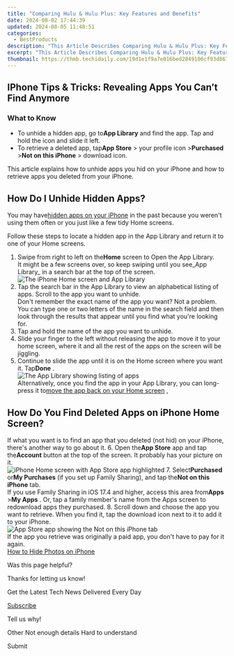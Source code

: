 ```yaml
---
title: "Comparing Hulu & Hulu Plus: Key Features and Benefits"
date: 2024-08-02 17:44:39
updated: 2024-08-05 11:48:51
categories:
  - BestProducts
description: "This Article Describes Comparing Hulu & Hulu Plus: Key Features and Benefits"
excerpt: "This Article Describes Comparing Hulu & Hulu Plus: Key Features and Benefits"
thumbnail: https://thmb.techidaily.com/19d1e1f9a7e016bed2849100cf93d86788ddae5b2cf2f12f9be9d04582b68734.jpg
---
```


## IPhone Tips & Tricks: Revealing Apps You Can’t Find Anymore
### What to Know

* To unhide a hidden app, go to**App Library** and find the app. Tap and hold the icon and slide it left.
* To retrieve a deleted app, tap**App Store** \> your profile icon >**Purchased** \>**Not on this iPhone** \> download icon.

 This article explains how to unhide apps you hid on your iPhone and how to retrieve apps you deleted from your iPhone.

## How Do I Unhide Hidden Apps?

 You may have[hidden apps on your iPhone](https://www.lifewire.com/hide-apps-on-iphone-8584258) in the past because you weren't using them often or you just like a few tidy Home screens.

 Follow these steps to locate a hidden app in the App Library and return it to one of your Home screens.

1. Swipe from right to left on the**Home** screen to Open the App Library.  
 It might be a few screens over, so keep swiping until you see_App Library_ in a search bar at the top of the screen.  
![The iPhone Home screen and App Library](https://www.lifewire.com/thmb/XKdLzWCUPNacwNf8aroAu5ei0ts=/1500x0/filters:no_upscale():max_bytes(150000):strip_icc():format(webp)/001-unhide-apps-on-iphone-5188173-659ef5f33a6f47e192485d0288c8694e.jpg)
2. Tap the search bar in the App Library to view an alphabetical listing of apps. Scroll to the app you want to unhide.  
 Don't remember the exact name of the app you want? Not a problem. You can type one or two letters of the name in the search field and then look through the results that appear until you find what you're looking for.
3. Tap and hold the name of the app you want to unhide.
4. Slide your finger to the left without releasing the app to move it to your home screen, where it and all the rest of the apps on the screen will be jiggling.
5. Continue to slide the app until it is on the Home screen where you want it. Tap**Done** .  
![The App Library showing listing of apps](https://www.lifewire.com/thmb/9c-gDT0x7hJfeUWBL2Hv_JRdXak=/1500x0/filters:no_upscale():max_bytes(150000):strip_icc():format(webp)/002-unhide-apps-on-iphone-5188173-0c1da7bb10594f8b96c66e40810476bf.jpg)  
 Alternatively, once you find the app in your App Library, you can long-press it to[move the app back on your Home screen](https://www.lifewire.com/move-apps-from-library-to-home-screen-5271210) ,  

## How Do You Find Deleted Apps on iPhone Home Screen?  

 If what you want is to find an app that you deleted (not hid) on your iPhone, there's another way to go about it.
6. Open the**App Store** app and tap the**Account** button at the top of the screen. It probably has your picture on it.  
![iPhone Home screen with App Store app highlighted](https://www.lifewire.com/thmb/A15XU-CgSy6GgpvVg4OxQfNPXyY=/1500x0/filters:no_upscale():max_bytes(150000):strip_icc():format(webp)/003-unhide-apps-on-iphone-5188173-a492b079cc4c46e288ada85fde9f8835.jpg)
7. Select**Purchased** or**My Purchases** (if you set up Family Sharing), and tap the**Not on this iPhone** tab.  
 If you use Family Sharing in iOS 17.4 and higher, access this area from**Apps** \>**My Apps** . Or, tap a family member's name from the Apps screen to redownload apps they purchased.
8. Scroll down and choose the app you want to retrieve. When you find it, tap the download icon next to it to add it to your iPhone.  
![App Store app showing the Not on this iPhone tab](https://www.lifewire.com/thmb/SG7f8yARuIcE3ZBXc7zk576hfkc=/1500x0/filters:no_upscale():max_bytes(150000):strip_icc():format(webp)/004-unhide-apps-on-iphone-5188173-ca7b41b9147f400cbb87f808a6f559a1.jpg)  
 If the app you retrieve was originally a paid app, you don't have to pay for it again.  
[How to Hide Photos on iPhone](https://www.lifewire.com/hide-photos-on-iphone-4692190)

Was this page helpful?

Thanks for letting us know!

 Get the Latest Tech News Delivered Every Day

[Subscribe](https://www.lifewire.com/#)

Tell us why!

 Other  Not enough details  Hard to understand

 Submit

<ins class="adsbygoogle"
     style="display:block"
     data-ad-format="autorelaxed"
     data-ad-client="ca-pub-7571918770474297"
     data-ad-slot="1223367746"></ins>



<ins class="adsbygoogle"
     style="display:block"
     data-ad-client="ca-pub-7571918770474297"
     data-ad-slot="8358498916"
     data-ad-format="auto"
     data-full-width-responsive="true"></ins>
